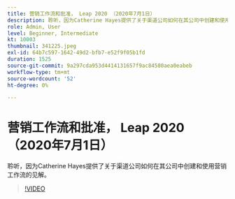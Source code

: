 ```yaml
---
title: 营销工作流和批准， Leap 2020 （2020年7月1日）
description: 聆听，因为Catherine Hayes提供了关于渠道公司如何在其公司中创建和使用营销工作流的见解。
role: Admin, User
level: Beginner, Intermediate
kt: 10003
thumbnail: 341225.jpeg
exl-id: 64b7c597-1642-49d2-bfb7-e52f9f05b1fd
duration: 1525
source-git-commit: 9a297cda953d4414131657f9ac84580aea0eabeb
workflow-type: tm+mt
source-wordcount: '52'
ht-degree: 0%

---
```


# 营销工作流和批准， Leap 2020 （2020年7月1日）

聆听，因为Catherine Hayes提供了关于渠道公司如何在其公司中创建和使用营销工作流的见解。

>[!VIDEO](https://video.tv.adobe.com/v/341225/?quality=12&learn=on)
